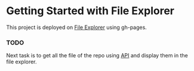 # Getting Started with File Explorer

This project is deployed on [File Explorer](https://krushna-sharma.github.io/file-explorer) using gh-pages.


### TODO

Next task is to get all the file of the repo using [API](https://api.github.com/repos/krushna-sharma/file-explorer/git/trees/main?recursive=1) and display them in the file explorer.